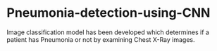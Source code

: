 # Pneumonia-detection-using-CNN
Image classification model has been developed which determines if a patient has Pneumonia or not by examining Chest X-Ray images.
